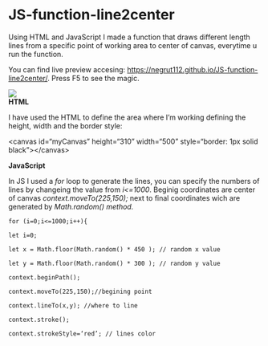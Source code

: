 <h1><a id="JSfunctionline2center_0"></a>JS-function-line2center</h1>

<p>Using HTML and JavaScript I made a function that draws different length lines from a specific point of working area to center of canvas, everytime u run the function.</p>

<p>You can find live preview accesing: <a href="https://negrut112.github.io/JS-function-line2center/">https://negrut112.github.io/JS-function-line2center/</a>. Press F5 to see the magic.<br>
  
<img src="https://i.imgur.com/Zrtaf2C.jpg"><br>
<b>HTML</b><br>

<p>I have used the HTML to define the area where I’m working defining the height, width and the border style:</p>
<p>&lt;canvas id=“myCanvas” height=“310” width=“500” style=“border: 1px solid black”&gt;&lt;/canvas&gt;</p>

<b>JavaScript</b>

<p>In JS I used a <i>for</i> loop to generate the lines, you can specify the numbers of lines by changeing the value from <i>i&lt;=1000</i>. Beginig coordinates are center of canvas <i>context.moveTo(225,150);</i> next to final coordinates wich are generated by <i>Math.random() method.</p></i>

<pre><code>for (i=0;i&lt;=1000;i++){<br>
let i=0;<br>
let x = Math.floor(Math.random() * 450 ); // random x value<br>
let y = Math.floor(Math.random() * 300 ); // random y value<br>
context.beginPath();<br>
context.moveTo(225,150);//begining point<br>
context.lineTo(x,y); //where to line<br>
context.stroke();<br>
context.strokeStyle=‘red’; // lines color</code></pre>
